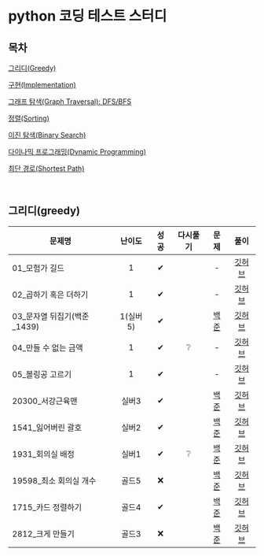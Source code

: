 # python 코딩 테스트 스터디

## 목차
[그리디(Greedy)](./greedy/README.md)

[구현(Implementation)](./implementation/README.md)

[그래프 탐색(Graph Traversal): DFS/BFS](./graph_traversal/README.md)

[정렬(Sorting)](./sorting/README.md)

[이진 탐색(Binary Search)](./binary_search/README.md)

[다이나믹 프로그래밍(Dynamic Programming)](./dynamic_programming/README.md)

[최단 경로(Shortest Path)](./shortest_path/README.md)

<br>

## 그리디(greedy)
|문제명|난이도|성공|다시풀기|문제|풀이|
|-----|:----:|:----:|:----:|:----:|:---:|
|01_모험가 길드|1|✔||-|[깃허브](./greedy/이코테_01_모험가%20길드_0228.md)|
|02_곱하기 혹은 더하기|1|✔||-|[깃허브](./greedy/이코테_02_곱하기%20혹은%20더하기_0228.md)|
|03_문자열 뒤집기(백준_1439)|1(실버5)|✔||[백준](https://www.acmicpc.net/problem/1439)|[깃허브](./greedy/이코테_03_문자열%20뒤집기_0228.md)|
|04_만들 수 없는 금액|1|✔|❔|-|[깃허브](./greedy/이코테_04_만들%20수%20없는%20금액_0228.md)|
|05_볼링공 고르기|1|✔||-|[깃허브](./greedy/이코테_05_볼링공%20고르기_0228.md)|
|20300_서강근육맨|실버3|✔||[백준](https://www.acmicpc.net/problem/20300)|[깃허브](./greedy/백준_20300_서강근육맨_0228.md)|
|1541_잃어버린 괄호|실버2|✔||[백준](https://www.acmicpc.net/problem/1541)|[깃허브](./greedy/백준_1541_잃어버린%20괄호_0228.md)|
|1931_회의실 배정|실버1|✔|❔|[백준](https://www.acmicpc.net/problem/1931)|[깃허브](./greedy/백준_1931_회의실%20배정_0228.md)|
|19598_최소 회의실 개수|골드5|❌||[백준](https://www.acmicpc.net/problem/19598)|[깃허브](./greedy/)|
|1715_카드 정렬하기|골드4|✔||[백준](https://www.acmicpc.net/problem/1715)|[깃허브](./greedy/백준_1715_카드%20정렬하기_0228.md)|
|2812_크게 만들기|골드3|❌||[백준](https://www.acmicpc.net/problem/2812)|[깃허브](./greedy/)|
